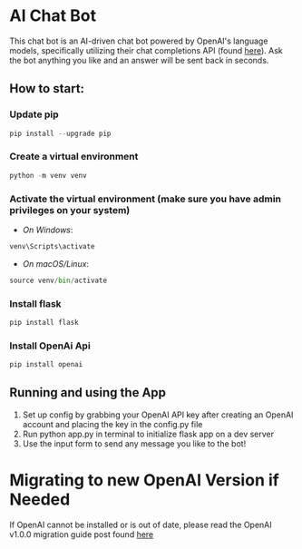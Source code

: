 # AI Chat Bot
This chat bot is an AI-driven chat bot powered by OpenAI's language models, specifically utilizing their chat completions API (found [here](https://platform.openai.com/docs/guides/text-generation/chat-completions-api)). Ask the bot anything you like and an answer will be sent back in seconds.

## How to start:
### Update pip
```python
pip install --upgrade pip
```

### Create a virtual environment 
```python
python -m venv venv
```

### Activate the virtual environment (make sure you have admin privileges on your system)
- *On Windows*:
```python
venv\Scripts\activate
```
- *On macOS/Linux*:
```python
source venv/bin/activate
```

###  Install flask
```python
pip install flask
```

###  Install OpenAi Api
```python
pip install openai
```

##  Running and using the App
1. Set up config by grabbing your OpenAI API key after creating an OpenAI account and placing the key in the config.py file
2. Run python app.py in terminal to initialize flask app on a dev server
3. Use the input form to send any message you like to the bot!

# Migrating to new OpenAI Version **if Needed**
If OpenAI cannot be installed or is out of date, please read the OpenAI v1.0.0 migration guide post found [here](https://github.com/openai/openai-python/discussions/742)



